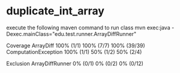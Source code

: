 # duplicate_int_array
execute the following maven command to run class
  mvn exec:java -Dexec.mainClass="edu.test.runner.ArrayDiffRunner"


Coverage
ArrayDiff	100% (1/1)	100% (7/7)	100% (39/39)
ComputationException	100% (1/1)	50% (1/2)	50% (2/4)

Exclusion
ArrayDiffRunner	0% (0/1)	0% (0/2)	0% (0/12)